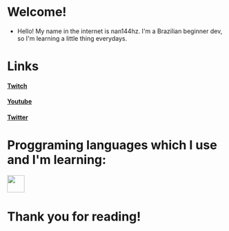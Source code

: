 # Welcome! 
- Hello! My name in the internet is nan144hz. I'm a Brazilian beginner dev, so I'm learning a little thing everydays.

# Links

#### [Twitch](https://wwww.twitch.tv/nan144hz)
#### [Youtube](https://www.youtube.com/channel/UCUk9R5IYvs1IDV5mtLDsmCw)
#### [Twitter](https://twitter.com/nan144hz)

# Proggraming languages which I use and I'm learning:

<div>
   <img src="https://cdn.jsdelivr.net/gh/devicons/devicon/icons/html5/html5-original.svg" width=40 height=40/>
</div>

# Thank you for reading!
